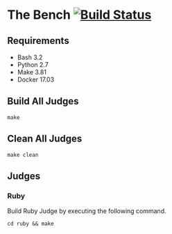 # The Bench [![Build Status](https://travis-ci.org/mrrusof/the-bench.svg?branch=master)](https://travis-ci.org/mrrusof/the-bench)

## Requirements

- Bash 3.2
- Python 2.7
- Make 3.81
- Docker 17.03

## Build All Judges

```
make
```
## Clean All Judges

```
make clean
```

## Judges

### Ruby

Build Ruby Judge by executing the following command.

```
cd ruby && make
```